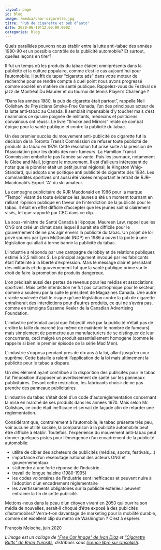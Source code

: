 ```yaml
---
layout: page
id: blog
image: /media/char-cigarette.jpg
titre: "Pub de cigarette et pub d’auto"
date: 2020-06-10T12:00:00.000Z
categories: blog
---
```


Quels parallèles pouvons nous établir entre la lutte anti-tabac des années 1980-90 et un possible contrôle de la publicité automobile? Et surtout, quelles leçons en tirer?

Il fut un temps où les produits du tabac étaient omniprésents dans la publicité et la culture populaire, comme c’est le cas aujourd’hui pour l’automobile. Il suffit de taper “cigarette ads” dans votre moteur de recherche pour se rendre compte à quel point nous avons progressé comme société en matière de santé publique. Rappelez-vous du Festival de jazz de Montréal Du Maurier et du tournoi de tennis Player’s Challenge ?

“Dans les années 1980, la pub de cigarette était partout”, rappelle Neil Colishaw de Physicians Smoke-Free Canada, l’un des principaux acteur de la lutte anti-tabac au Canada. Il semblait impensable d’y toucher mais c’est néanmoins ce qu’une poignée de militants, médecins et politiciens convaincus ont réussi. Le livre “Smoke and Mirrors” relate ce combat épique pour la santé publique et contre la publicité du tabac.

Un des premier succès du mouvement anti-publicité de cigarette fut la décision de la Toronto Transit Commission de refuser toute publicité de produits du tabac en 1979. Cette résolution fut prise suite à la pression de l’Association pour les droits des non-fumeurs. La Hamilton Transit Commission emboîte le pas l’année suivante. Puis les journaux, notamment le Globe and Mail, joignent le mouvement. Il est d’ailleurs intéressant de noter que le pionnier était un petit journal régional, le Kingston Whig-Standard, qui adopta une politique anti publicité de cigarette dès 1984. Les commandites sportives ont aussi été visées remportant le retrait de RJR–Macdonald’s Export “A” du ski amateur.

La campagne publicitaire de RJR Macdonald en 1986 pour la marque “Tempo” visant de toute évidence les jeunes a été un moment tournant en ralliant l’opinion publique en faveur de l’interdiction de la publicité pour le tabac. Il était en effet difficile d’accepter que les jeunes soit si clairement visés, tel que rapporté par CBC dans ce clip.

La sous-ministre de Santé Canada à l’époque, Maureen Law, rappel que les ONG ont créé un climat dans lequel il aurait été difficile pour le gouvernement de ne pas agir envers la publicité du tabac. Un projet de loi privé soumis par Lynn McDonald (NDP) en 1986 a ouvert la porte à une législation qui allait à terme bannir la publicité du tabac.

L’industrie a répondu par une campagne de lobby et de relations publiques estimé à 2,5 millions $. Le principal argument invoqué par les fabricants était l’atteinte à la liberté d’expression. Mais le message clair et persistant des militants et du gouvernement fut que la santé publique prime sur le droit de faire la promotion de produits dangereux.

L’on prédisait aussi des pertes de revenus pour les médias et associations sportives. Mais cette interdiction ne fut pas catastrophique pour le secteur, comme a soutenu par la suite le président de Magazines Canada. Une autre crainte soulevée était le risque qu’une législation contre la pub de cigarette entraînerait des interdictions pour d’autres produits, ce qui ne s’avéra pas, comme en témoigna Suzanne Keeler de la Canadian Advertising Foundation.

L’industrie prétendait aussi que l’objectif visé par la publicité n’était pas de croître la taille du marché (ou même de maintenir le nombre de fumeurs) mais simplement de permettre aux manufacturiers de se distinguer de leur concurrents, ceci malgré un produit essentiellement homogène (comme le rappelle si bien le premier épisode de la série Mad Men).

L’industrie s’opposa pendant près de dix ans à la loi, allant jusqu’en cour suprême. Cette bataille a ralenti l’application de la loi mais ultimement la publicité pour le tabac a disparu.

Un des élément ayant contribué à la disparition des publicités pour le tabac fut l’imposition d’apposer un avertissement de santé sur les panneaux publicitaires. Devant cette restriction, les fabricants choisir de ne pas prendre des panneaux publicitaires.

L’industrie du tabac s’était doté d’un code d'autoréglementation concernant la mise en marché de ses produits dans les années 1970. Mais selon Mr. Colishaw, ce code était inefficace et servait de façade afin de retarder une réglementation.

Considérant que, contrairement à l’automobile, le tabac présente très peu, voir aucune utilité sociale, la comparaison à la publicité automobile peut être difficile à établir. Toutefois, l'expérience du mouvement anti-tabac peut donner quelques pistes pour l’émergence d’un encadrement de la publicité automobile:

* utilité de cibler des acheteurs de publicités (médias, sports, festivals,...)
* importance d’un réseautage national des acteurs ONG et gouvernementaux
* s’attendre à une forte réponse de l’industrie
* travail de longue haleine (1980-1995)
* les codes volontaires de l’industrie sont inefficaces et peuvent nuire à l’adoption d’un encadrement réglementaire
* les avertissements obligatoires sur la publicité extérieur peuvent entrainer la fin de cette publicité.

Mettons-nous dans la peau d’un citoyen vivant en 2050 qui ouvrira son média de nouvelles, serait-il choqué d’être exposé à des publicités d’automobiles? Verra-t-on davantage de marketing pour la mobilité durable, comme cet excellent clip du metro de Washington ? C’est à espérer.

François Meloche, juin 2020

_L'image est un collage de ["Free Car Image" de Ivan Diaz](https://unsplash.com/photos/-9U-msdVt1Y) et ["Cigarette Butts" de Brian Yurasits](https://unsplash.com/photos/zbVngERQBUk), distribués sous [licence libre sur Unsplash](https://unsplash.com/license)._
